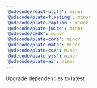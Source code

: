```yaml
---
'@udecode/react-utils': minor
'@udecode/plate-floating': minor
'@udecode/plate-caption': minor
'@udecode/plate-juice': minor
'@udecode/cmdk': minor
'@udecode/plate-core': minor
'@udecode/plate-math': minor
'@udecode/plate-csv': minor
'@udecode/plate-yjs': minor
'@udecode/plate-ai': minor
---
```


Upgrade dependencies to latest
